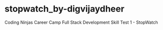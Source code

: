 # stopwatch_by-digvijaydheer
Coding Ninjas Career Camp Full Stack Development Skill Test 1 - StopWatch
